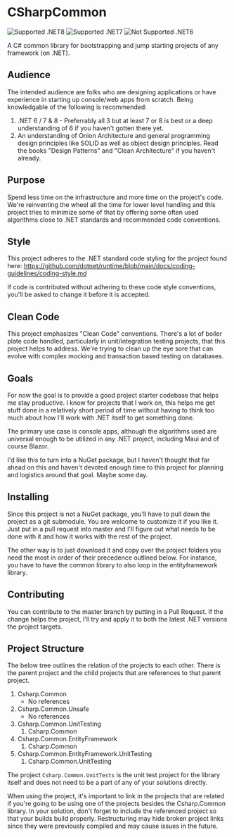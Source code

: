 # CSharpCommon

![Supported .NET8](https://img.shields.io/badge/Supported-.NET8-blue)
![Supported .NET7](https://img.shields.io/badge/Supported-.NET7-blue)
![Not Supported .NET6](https://img.shields.io/badge/Unsupported-.NET6-red)

A C# common library for bootstrapping and jump starting projects of any framework (on .NET).


## Audience

The intended audience are folks who are designing applications or have experience in starting up console/web apps from scratch.  Being knowledgable of the following is recommended:

1. .NET 6 / 7 & 8 - Preferrably all 3 but at least 7 or 8 is best or a deep understanding of 6 if you haven't gotten there yet.
2. An understanding of Onion Architecture and general programming design principles like SOLID as well as object design principles.  Read the books "Design Patterns" and "Clean Architecture" if you haven't already.


## Purpose

Spend less time on the infrastructure and more time on the project's code.  We're reinventing the wheel all the time for lower level handling and this project tries to minimize some of that by offering some often used algorithms close to .NET standards and recommended code conventions.


## Style

This project adheres to the .NET standard code styling for the project found here: https://github.com/dotnet/runtime/blob/main/docs/coding-guidelines/coding-style.md

If code is contributed without adhering to these code style conventions, you'll be asked to change it before it is accepted.


## Clean Code

This project emphasizes "Clean Code" conventions.  There's a lot of boiler plate code handled, particularly in unit/integration testing projects, that this project helps to address.  We're trying to clean up the eye sore that can evolve with complex mocking and transaction based testing on databases.


## Goals

For now the goal is to provide a good project starter codebase that helps me stay productive.  I know for projects that I work on, this helps me get stuff done in a relatively short period of time without having to think too much about how I'll work with .NET itself to get something done.

The primary use case is console apps, although the algorithms used are universal enough to be utilized in any .NET project, including Maui and of course Blazor.

I'd like this to turn into a NuGet package, but I haven't thought that far ahead on this and haven't devoted enough time to this project for planning and logistics around that goal.  Maybe some day.

## Installing

Since this project is not a NuGet package, you'll have to pull down the project as a git submodule.  You are welcome to customize it if you like it.  Just put in a pull request into master and I'll figure out what needs to be done with it and how it works with the rest of the project.

The other way is to just download it and copy over the project folders you need the most in order of their precedence outlined below.  For instance, you have to have the common library to also loop in the entityframework library.

## Contributing

You can contribute to the master branch by putting in a Pull Request.  If the change helps the project, I'll try and apply it to both the latest .NET versions the project targets.

## Project Structure

The below tree outlines the relation of the projects to each other.  There is the parent project and the child projects that are references to that parent project.

1. Csharp.Common
    - No references
1. Csharp.Common.Unsafe
    - No references
1. Csharp.Common.UnitTesting
    1. Csharp.Common
1. Csharp.Common.EntityFramework
    1. Csharp.Common
1. Csharp.Common.EntityFramework.UnitTesting
    1. Csharp.Common.UnitTesting

The project `Csharp.Common.UnitTests` is the unit test project for the library itself and does not need to be a part of any of your solutions directly.

When using the project, it's important to link in the projects that are related if you're going to be using one of the projects besides the Csharp.Common library.  In your solution, don't forget to include the referenced project so that your builds build properly.  Restructuring may hide broken project links since they were previously compiled and may cause issues in the future.